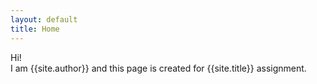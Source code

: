 ```yaml
---
layout: default
title: Home
---
```

Hi!  
I am {{site.author}} and this page is created for {{site.title}} assignment.
